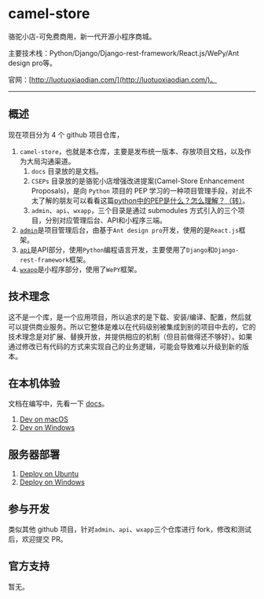 # camel-store
骆驼小店-可免费商用，新一代开源小程序商城。

主要技术栈：Python/Django/Django-rest-framework/React.js/WePy/Ant design pro等。

官网：[http://luotuoxiaodian.com/](http://luotuoxiaodian.com/)。

------------

## 概述

现在项目分为 4 个 github 项目仓库，

1. `camel-store`，也就是本仓库，主要是发布统一版本、存放项目文档，以及作为大局沟通渠道。
    1. `docs` 目录放的是文档。
    1. `CSEPs` 目录放的是骆驼小店增强改进提案(Camel-Store Enhancement Proposals)，是向 `Python` 项目的 PEP 学习的一种项目管理手段，对此不太了解的朋友可以看看这篇[python中的PEP是什么？怎么理解？（转）](https://www.cnblogs.com/abella/p/10056875.html)。
    1. `admin`、`api`、`wxapp`，三个目录是通过 submodules 方式引入的三个项目，分别对应管理后台、API和小程序三端。
1. [`admin`](https://github.com/gzqichang/camel-store-admin)是项目管理后台，由基于`Ant design pro`开发，使用的是`React.js`框架。
1. [`api`](https://github.com/gzqichang/camel-store-api)是API部分，使用`Python`编程语言开发，主要使用了`Django`和`Django-rest-framework`框架。
1. [`wxapp`](https://github.com/gzqichang/camel-store-wxapp)是小程序部分，使用了`WePY`框架。

## 技术理念

这不是一个库，是一个应用项目，所以追求的是下载、安装/编译、配置，然后就可以提供商业服务。所以它整体是难以在代码级别被集成到别的项目中去的，它的技术理念是对扩展、替换开放，并提供相应的机制（但目前做得还不够好）。如果通过修改已有代码的方式来实现自己的业务逻辑，可能会导致难以升级到新的版本。


## 在本机体验
文档在编写中，先看一下 [docs](docs)。

1. [Dev on macOS](docs/dev-on-macos.md)
1. [Dev on Windows](docs/dev-on-windows.md)

## 服务器部署

1. [Deploy on Ubuntu](docs/deploy-on-ubuntu.md)
1. [Deploy on Windows](docs/deploy-on-windows.md)

## 参与开发

类似其他 github 项目，针对`admin`、`api`、`wxapp`三个仓库进行 fork，修改和测试后，欢迎提交 PR。

## 官方支持

暂无。
